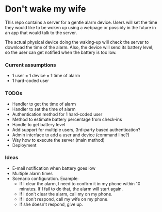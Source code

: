 # Don't wake my wife

This repo contains a server for a gentle alarm device.
Users will set the time they would like to be woken
up using a webpage or possibly in the future in
an app that would talk to the server.

The actual physical device doing the waking-up will
check the server to download the time of the alarm.
Also, the device will send its battery level, so the
user can get notified when the battery is too low.

### Current assumptions

- 1 user = 1 device = 1 time of alarm
- 1 hard-coded user

### TODOs

- Handler to get the time of alarm
- Handler to set the time of alarm
- Authentication method for 1 hard-coded user  
- Method to estimate battery percentage from check-ins
- Handle to get battery level
- Add support for multiple users, 3rd-party based authentication?
- Admin interface to add a user and device (command line?)
- Way how to execute the server (main method)
- Deployment

### Ideas

- E-mail notification when battery goes low
- Multiple alarm times
- Scenario configuration. Example:
    - If I clear the alarm, I need to confirm it in my
      phone within 10 minutes. If I fail to do that,
      the alarm will start again.
    - If I don't clear the alarm, call my on my phone.  
    - If I don't respond, call my wife on my phone.
    - If she doesn't respond, give up.
    